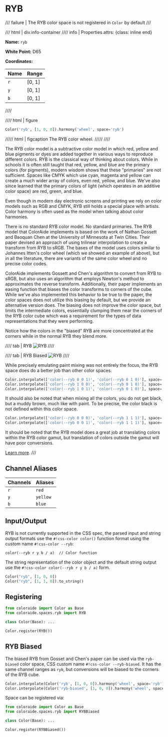 # RYB

/// failure | The RYB color space is not registered in `Color` by default
///

/// html | div.info-container
//// info | Properties
    attrs: {class: inline end}

**Name:** `ryb`

**White Point:** D65

**Coordinates:**

Name | Range
---- | -----
`r`  | [0, 1]
`y`  | [0, 1]
`b`  | [0, 1]

////

//// html | figure

```py play wheel
Color('ryb', [1, 0, 0]).harmony('wheel', space='ryb')
```
///// html | figcaption
The RYB color wheel.
/////
////

The RYB color model is a subtractive color model in which red, yellow and blue pigments or dyes are added together
in various ways to reproduce different colors. RYB is the classical way of thinking about colors. While in schools it
is often still taught that red, yellow, and blue are the primary colors (for pigments), modern wisdom shows that these
"primaries" are not sufficient. Spaces like CMYK which use cyan, magenta and yellow can create a much wider array of
colors, even red, yellow, and blue. We've also since learned that the primary colors of light (which operates in an
additive color space) are red, green, and blue.

Even though in modern day electronic screens and printing we rely on color models such as RGB and CMYK, RYB still holds
a special place with artists. Color harmony is often used as the model when talking about color harmonies.

There is no standard RYB color model. No standard primaries. The RYB model that ColorAide implements is based on the
work of Nathan Gossett and Baoquan Chen at the University of Minnesota at Twin Cities. Their paper devised an approach
of using trilinear interpolation to create a transform from RYB to sRGB. The bases of the model uses colors similar to
Johannes Itten's color wheel (which we showed an example of above), but in all the literature, there are variants of the
same color wheel and no precise color codes.

ColorAide implements Gossett and Chen's algorithm to convert from RYB to sRGB, but also uses an algorithm that employs
Newton's method to approximates the reverse transform. Additionally, their paper implements an easing function that
biases the color transforms to corners of the cube. While we've also implemented this behavior to be true to the paper,
the color spaces does not utilize this biasing by default, but we provide an alternative version does. The biasing
does not improve the color space, but limits the intermediate colors, essentially clumping them near the corners of the
RYB color cube which was a requirement for the types of data representations that they were performing.

Notice how the colors in the "biased" RYB  are more concentrated at the corners while in the normal RYB they blend more.

//// tab | RYB
![RYB](../images/ryb-3d.png)
////

//// tab | RYB Biased
![RYB](../images/ryb-biased-3d.png)
////


While precisely emulating paint mixing was not entirely the focus, the RYB space does do a better job than other color
spaces.

```py play
Color.interpolate(['color(--ryb 0 0 1)', 'color(--ryb 0 1 0)'], space='ryb')
Color.interpolate(['color(--ryb 1 0 0)', 'color(--ryb 0 1 0)'], space='ryb')
Color.interpolate(['color(--ryb 1 0 1)', 'color(--ryb 0 1 0)'], space='ryb')
```

It should also be noted that when mixing all the colors, you do not get black, but a muddy brown, much like with
paint. To be precise, the color black is not defined within this color space.

```py play
Color.interpolate(['color(--ryb 0 0 0)', 'color(--ryb 1 1 1)'], space='ryb')
Color.interpolate(['color(--ryb 0 0 1)', 'color(--ryb 1 1 1)'], space='ryb')
```

It should be noted that the RYB model does a great job at translating colors within the RYB color gamut, but translation
of colors outside the gamut will have poor conversions.

[Learn more](http://bahamas10.github.io/ryb/assets/ryb.pdf).
///

## Channel Aliases

Channels | Aliases
-------- | -------
`r`      | `red`
`y`      | `yellow`
`b`      | `blue`

## Input/Output

RYB is not currently supported in the CSS spec, the parsed input and string output formats use the
`#!css-color color()` function format using the custom name `#!css-color --ryb`:

```css-color
color(--ryb r y b / a)  // Color function
```

The string representation of the color object and the default string output use the
`#!css-color color(--ryb r y b / a)` form.

```py play
Color("ryb", [1, 0, 0])
Color("ryb", [1, 1, 0]).to_string()
```

## Registering

```py
from coloraide import Color as Base
from coloraide.spaces.ryb import RYB

class Color(Base): ...

Color.register(RYB())
```

## RYB Biased

The biased RYB from Gosset and Chen's paper can be used via the `ryb-biased` color space, CSS custom name
`#!css-color --ryb-biased`. It has the same channel ranges as `ryb`, but conversions will be biased to the corners of
the RYB cube.

```py play
Color.interpolate(Color('ryb', [1, 0, 0]).harmony('wheel', space='ryb'), space='ryb')
Color.interpolate(Color('ryb-biased', [1, 0, 0]).harmony('wheel', space='ryb-biased'), space='ryb-biased')
```

Space can be registered via:

```py
from coloraide import Color as Base
from coloraide.spaces.ryb import RYBBiased

class Color(Base): ...

Color.register(RYBBiased())
```
